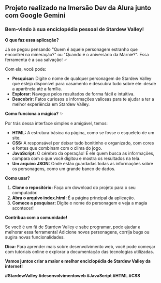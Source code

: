 ## **Projeto realizado na Imersão Dev da Alura junto com Google Gemini**

### **Bem-vindo à sua enciclopédia pessoal de Stardew Valley!** 

**O que faz essa aplicação?**

Já se pegou pensando "Quem é aquele personagem estranho que encontrei na mineração?" ou "Quando é o aniversário da Marnie?". Essa ferramenta é a sua salvação! ‍♂️

Com ela, você pode:

* **Pesquisar:** Digite o nome de qualquer personagem de Stardew Valley que esteja disponível para casamento e descubra tudo sobre ele: desde a aparência até a família. 
* **Explorar:** Navegue pelos resultados de forma fácil e intuitiva.
* **Descobrir:** Fatos curiosos e informações valiosas para te ajudar a ter a melhor experiência em Stardew Valley.

**Como funciona a mágica?** ✨

Por trás dessa interface simples e amigável, temos:

* **HTML:** A estrutura básica da página, como se fosse o esqueleto de um site.
* **CSS:** A responsável por deixar tudo bonitinho e organizado, com cores e fontes que combinam com o clima do jogo.
* **JavaScript:** O cérebro da operação! É ele quem busca as informações, compara com o que você digitou e mostra os resultados na tela.
* **Um arquivo JSON:** Onde estão guardadas todas as informações sobre os personagens, como um grande banco de dados.

**Como usar?**

1. **Clone o repositório:** Faça um download do projeto para o seu computador.
2. **Abra o arquivo index.html:** É a página principal da aplicação.
3. **Comece a pesquisar:** Digite o nome do personagem e veja a magia acontecer!

**Contribua com a comunidade!** 

Se você é um fã de Stardew Valley e sabe programar, pode ajudar a melhorar essa ferramenta! Adicione novos personagens, corrija bugs ou sugira novas funcionalidades. 

**Dica:** Para aprender mais sobre desenvolvimento web, você pode começar com tutoriais online e explorar a documentação das tecnologias utilizadas. 

**Vamos juntos criar a maior e melhor enciclopédia de Stardew Valley da internet!** 

**#StardewValley #desenvolvimentoweb #JavaScript #HTML #CSS**

